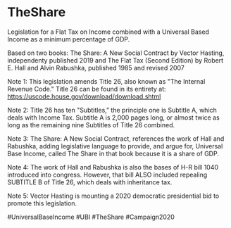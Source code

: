 # TheShare
Legislation for a Flat Tax on Income combined with a Universal Based Income as a minimum percentage of GDP.

Based on two books: 
The Share: A New Social Contract by Vector Hasting, independenty published 2019
and
The Flat Tax (Second Edition) by Robert E. Hall and Alvin Rabushka, published 1985 and revised 2007

Note 1: This legislation amends Title 26, also known as "The Internal Revenue Code." 
Title 26 can be found in its entirety at: https://uscode.house.gov/download/download.shtml

Note 2: Title 26 has ten "Subtitles," the principle one is Subtitle A, which deals with Income Tax. 
Subtitle A is 2,000 pages long, or almost twice as long as the remaining nine Subtitles of Title 26
combined. 

Note 3: The Share: A New Social Contract, references the work of Hall and Rabushka, adding legislative language 
to provide, and argue for, Universal Base Income, called The Share in that book because it is a share of GDP. 

Note 4: The work of Hall and Rabushka is also the bases of H-R bill 1040 introduced into congress. 
However, that bill ALSO included repealing SUBTITLE B of Title 26, which deals with inheritance tax.

Note 5: Vector Hasting is mounting a 2020 democratic presidential bid to promote this legislation. 

#UniversalBaseIncome #UBI #TheShare #Campaign2020 
